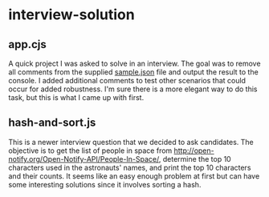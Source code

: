 # interview-solution

## app.cjs
A quick project I was asked to solve in an interview.  The goal was to remove all comments from the supplied [sample.json](sample.json) file and output the result to the console.  I added additional comments to test other scenarios that could occur for added robustness.  I'm sure there is a more elegant way to do this task, but this is what I came up with first.

## hash-and-sort.js
This is a newer interview question that we decided to ask candidates.  The objective is to get the list of people in space from http://open-notify.org/Open-Notify-API/People-In-Space/, determine the top 10 characters used in the astronauts' names, and print the top 10 characters and their counts.  It seems like an easy enough  problem at first but can have some interesting solutions since it involves sorting a hash.
